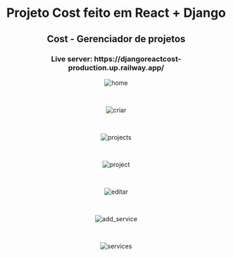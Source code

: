 <div align="center">
  <h1>Projeto Cost feito em React + Django</h1>
  <h2>Cost - Gerenciador de projetos</h2>
  
  <h3>Live server: https://djangoreactcost-production.up.railway.app/</h3>
</div>


<div align="center">
  
  ![home](https://github.com/GiorgioMorello/django_react_cost/assets/99151447/ce058990-e2a2-4820-b6ed-b8b948d37ff9)

  
  <br>
  
  ![criar](https://github.com/GiorgioMorello/django_react_cost/assets/99151447/ea44d3a3-b95e-44f5-9c46-e0d9695a307c)

  
  <br>
  
  ![projects](https://github.com/GiorgioMorello/django_react_cost/assets/99151447/300e1287-039c-49fd-b0e7-57610b61bae4)

 
  <br>
  
  ![project](https://github.com/GiorgioMorello/django_react_cost/assets/99151447/dcd9f2f0-9138-41e9-ba10-649f6a524d9e)

  <br>
  
  ![editar](https://github.com/GiorgioMorello/django_react_cost/assets/99151447/635d5e24-5cc2-4d29-8f18-4ef64c8ecf44)
  
  <br>
  
  ![add_service](https://github.com/GiorgioMorello/django_react_cost/assets/99151447/e21ca657-5c48-4f31-9e84-334d4a06dd2c)

  
  <br>
  
![services](https://github.com/GiorgioMorello/django_react_cost/assets/99151447/3b16d1be-7015-4b6b-8678-df25ff87b907)

  


</div>

